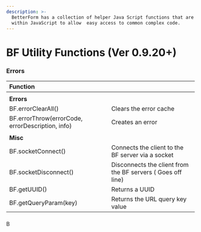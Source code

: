 ```yaml
---
description: >-
  BetterForm has a collection of helper Java Script functions that are used
  within JavaScript to allow  easy access to common complex code.
---
```


# BF Utility Functions \(Ver 0.9.20+\)

### Errors

| Function |  |
| :--- | :--- |
|  |  |
| **Errors** |  |
| BF.errorClearAll\(\) | Clears the error cache |
| BF.errorThrow\(errorCode, errorDescription, info\) | Creates an error |
|  |  |
| **Misc** |  |
| BF.socketConnect\(\) | Connects the client to the BF server via a socket |
| BF.socketDisconnect\(\) | Disconnects the client from the BF servers  \( Goes off line\) |
| BF.getUUID\(\) | Returns a UUID |
| BF.getQueryParam\(key\)  | Returns the URL query key value |

### 



B



